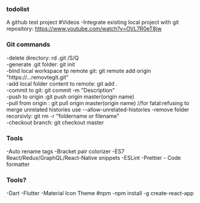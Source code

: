 ### todolist

A github test project
#Videos
-Integrate existing local project with git repository: https://www.youtube.com/watch?v=OVL7R0eT8jw

### Git commands

-delete directory: rd .git /S/Q  
-generate .git folder: git init  
-bind local workspace tp remote git: git remote add origin "https://...removtegit.git"  
-add local folder content to remote: git add .  
-commit to git: git commit -m "Description"  
-push to origin :git push origin master(origin name)  
-pull from origin : git pull origin master(origin name) //for fatal:refusing to merge unrelated histories use --allow-unrelated-histories
-remove folder recorsivly: git rm -r "foldername or filename"  
-checkout branch: git checkout master

### Tools

-Auto rename tags
-Bracket pair colorizer
-ES7 React/Redux/GraphQL/React-Native snippets
-ESLint
-Prettier - Code formatter

### Tools?

-Dart
-Flutter
-Material Icon Theme
#npm
-npm install -g create-react-app
